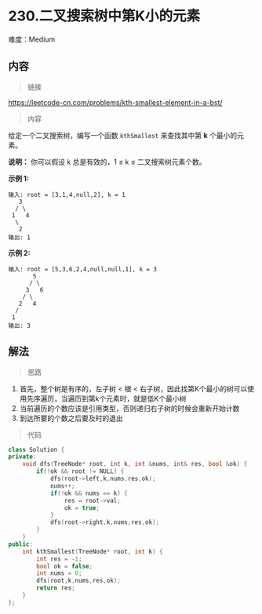 # 230.二叉搜索树中第K小的元素

难度：Medium

## 内容

> 链接

https://leetcode-cn.com/problems/kth-smallest-element-in-a-bst/

> 内容

给定一个二叉搜索树，编写一个函数 `kthSmallest` 来查找其中第 **k** 个最小的元素。

**说明：**
你可以假设 k 总是有效的，1 ≤ k ≤ 二叉搜索树元素个数。

**示例 1:**

```
输入: root = [3,1,4,null,2], k = 1
   3
  / \
 1   4
  \
   2
输出: 1
```

**示例 2:**

```
输入: root = [5,3,6,2,4,null,null,1], k = 3
       5
      / \
     3   6
    / \
   2   4
  /
 1
输出: 3
```

## 解法

> 思路

1. 首先，整个树是有序的，左子树 < 根 < 右子树，因此找第K个最小的树可以使用先序遍历，当遍历到第k个元素时，就是低K个最小树
2. 当前遍历的个数应该是引用类型，否则递归右子树的时候会重新开始计数
3. 到达所要的个数之后要及时的退出

> 代码

```c++
class Solution {
private:
    void dfs(TreeNode* root, int k, int &nums, int& res, bool &ok) {
        if(!ok && root != NULL) {
            dfs(root->left,k,nums,res,ok);
            nums++;
            if(!ok && nums == k) {
                res = root->val;
                ok = true;
            }
            dfs(root->right,k,nums,res,ok);
        }
    }
public:
    int kthSmallest(TreeNode* root, int k) {
        int res = -1;
        bool ok = false;
        int nums = 0;
        dfs(root,k,nums,res,ok);
        return res;
    }
};
```

